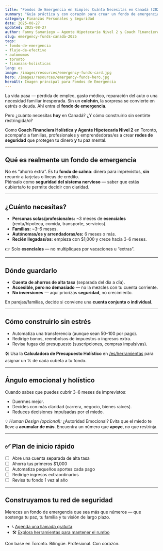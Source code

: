 ```yaml
---
title: "Fondos de Emergencia en Simple: Cuánto Necesitas en Canadá (2025)"
summary: "Guía práctica y con corazón para crear un fondo de emergencia que traiga tranquilidad a profesionales, familias, recién llegados y emprendedoras/es en Toronto."
category: Finanzas Personales y Seguridad
date: 2025-08-27
updated: 2025-08-27
author: Fanny Samaniego — Agente Hipotecaria Nivel 2 y Coach Financiera Holística
slug: emergency-funds-canada-2025
tags:
- fondo-de-emergencia
- flujo-de-efectivo
- autonomos
- toronto
- finanzas-holisticas
lang: es
image: /images/resources/emergency-funds-card.jpg
hero: /images/resources/emergency-funds-hero.jpg
heroAlt: Imagen principal para Fondos de Emergencia
---
```


La vida pasa — pérdida de empleo, gasto médico, reparación del auto o una necesidad familiar inesperada. Sin un **colchón**, la sorpresa se convierte en estrés o deuda. Ahí entra el **fondo de emergencia**.

Pero ¿cuánto necesitas **hoy** en Canadá? ¿Y cómo construirlo sin sentirte restringida/o?

Como **Coach Financiera Holística y Agente Hipotecaria Nivel 2** en Toronto, acompaño a familias, profesionales y emprendedoras/es a crear **redes de seguridad** que protegen tu dinero **y** tu paz mental.

---

## Qué es realmente un fondo de emergencia
No es “ahorro extra”. Es tu **fondo de calma**: dinero para imprevistos, **sin** recurrir a tarjetas o líneas de crédito.  
Piénsalo como **seguridad del sistema nervioso** — saber que estás cubierta/o te permite decidir con claridad.

---

## ¿Cuánto necesitas?
- **Personas solas/profesionales:** ~3 meses de **esenciales** (renta/hipoteca, comida, transporte, servicios).  
- **Familias:** ~3–6 meses.  
- **Autónomas/os y arrendadoras/es:** 6 meses o más.  
- **Recién llegadas/os:** empieza con $1,000 y crece hacia 3–6 meses.

👉 Solo **esenciales** — no multipliques por vacaciones u “extras”.

---

## Dónde guardarlo
- **Cuenta de ahorros de alta tasa** (separada del día a día).  
- **Accesible, pero no demasiado** — no la mezcles con tu cuenta corriente.  
- **No inversiones** — aquí priorizas **seguridad**, no crecimiento.

En parejas/familias, decide si conviene una **cuenta conjunta o individual**.

---

## Cómo construirlo sin estrés
- Automatiza una transferencia (aunque sean $50–$100 por pago).  
- Redirige bonos, reembolsos de impuestos o ingresos extra.  
- Revisa fugas del presupuesto (suscripciones, compras impulsivas).

🛠 Usa la **Calculadora de Presupuesto Holístico** en [/es/herramientas](/es/herramientas) para asignar un % de cada cubeta a tu fondo.

---

## Ángulo emocional y holístico
Cuando sabes que puedes cubrir 3–6 meses de imprevistos:  
- Duermes mejor.  
- Decides con más claridad (carrera, negocio, bienes raíces).  
- Reduces decisiones impulsadas por el miedo.

💡 *Human Design (opcional):* ¿Autoridad Emocional? Evita que el miedo te lleve a **acumular de más**. Encuentra un número que **apoye**, no que restrinja.

---

## ✅ Plan de inicio rápido
- [ ] Abre una cuenta separada de alta tasa  
- [ ] Ahorra tus primeros $1,000  
- [ ] Automatiza pequeños aportes cada pago  
- [ ] Redirige ingresos extraordinarios  
- [ ] Revisa tu fondo 1 vez al año

---

## Construyamos tu red de seguridad
Mereces un fondo de emergencia que sea más que números — que sostenga tu paz, tu familia y tu visión de largo plazo.

- 📞 [Agenda una llamada gratuita](/es/contacto)  
- 🛠 [Explora herramientas para mantener el rumbo](/es/herramientas)

Con base en Toronto. Bilingüe. Profesional. Con corazón.
